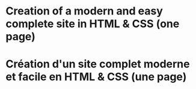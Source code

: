# Creation of a modern and easy complete site in HTML & CSS (one page)

# Création d'un site complet moderne et facile en HTML & CSS (une page)
